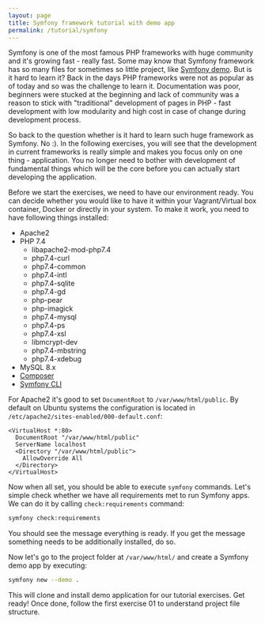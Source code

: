```yaml
---
layout: page
title: Symfony framework tutorial with demo app
permalink: /tutorial/symfony
---
```


Symfony is one of the most famous PHP frameworks with huge community and it's growing fast - really fast. Some may know that Symfony framework has so many files for sometimes so little project, like [Symfony demo](https://github.com/symfony/demo). But is it hard to learn it? Back in the days PHP frameworks were not as popular as of today and so was the challenge to learn it. Documentation was poor, beginners were stucked at the beginning and lack of community was a reason to stick with "traditional" development of pages in PHP - fast development with low modularity and high cost in case of change during development process.

So back to the question whether is it hard to learn such huge framework as Symfony. No :). In the following exercises, you will see that the development in current frameworks is really simple and makes you focus only on one thing - application. You no longer need to bother with development of fundamental things which will be the core before you can actually start developing the application.

Before we start the exercises, we need to have our environment ready. You can decide whether you would like to have it within your Vagrant/Virtual box container, Docker or directly in your system. To make it work, you need to have following things installed:

- Apache2
- PHP 7.4
  - libapache2-mod-php7.4
  - php7.4-curl
  - php7.4-common
  - php7.4-intl
  - php7.4-sqlite
  - php7.4-gd
  - php-pear
  - php-imagick
  - php7.4-mysql
  - php7.4-ps
  - php7.4-xsl
  - libmcrypt-dev
  - php7.4-mbstring
  - php7.4-xdebug
- MySQL 8.x
- [Composer](https://getcomposer.org/)
- [Symfony CLI](https://symfony.com/download)

For Apache2 it's good to set `DocumentRoot` to `/var/www/html/public`. By default on Ubuntu systems the configuration is located in `/etc/apache2/sites-enabled/000-default.conf`:

```
<VirtualHost *:80>
  DocumentRoot "/var/www/html/public"
  ServerName localhost
  <Directory "/var/www/html/public">
    AllowOverride All
  </Directory>
</VirtualHost>
```

Now when all set, you should be able to execute `symfony` commands. Let's simple check whether we have all requirements met to run Symfony apps. We can do it by calling `check:requirements` command:

```bash
symfony check:requirements
```

You should see the message everything is ready. If you get the message something needs to be additionally installed, do so.

Now let's go to the project folder at `/var/www/html/` and create a Symfony demo app by executing:

```bash
symfony new --demo .
```

This will clone and install demo application for our tutorial exercises. Get ready! Once done, follow the first exercise 01 to understand project file structure.

